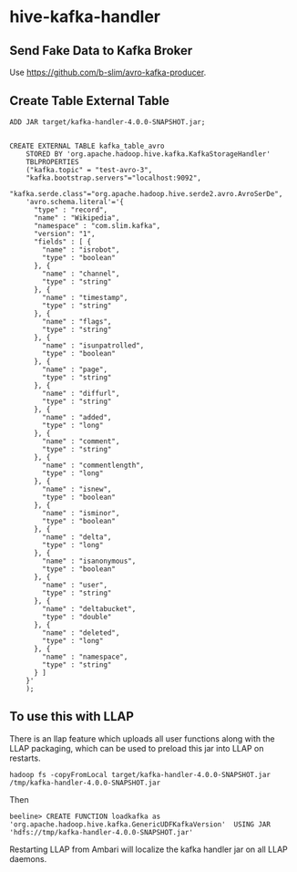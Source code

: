 # hive-kafka-handler

## Send Fake Data to Kafka Broker
Use https://github.com/b-slim/avro-kafka-producer.

## Create Table External Table

    ADD JAR target/kafka-handler-4.0.0-SNAPSHOT.jar;
    
    
    CREATE EXTERNAL TABLE kafka_table_avro
		STORED BY 'org.apache.hadoop.hive.kafka.KafkaStorageHandler'
		TBLPROPERTIES
		("kafka.topic" = "test-avro-3",
		"kafka.bootstrap.servers"="localhost:9092",
		"kafka.serde.class"="org.apache.hadoop.hive.serde2.avro.AvroSerDe",
		'avro.schema.literal'='{
		  "type" : "record",
		  "name" : "Wikipedia",
		  "namespace" : "com.slim.kafka",
		  "version": "1",
		  "fields" : [ {
		    "name" : "isrobot",
		    "type" : "boolean"
		  }, {
		    "name" : "channel",
		    "type" : "string"
		  }, {
		    "name" : "timestamp",
		    "type" : "string"
		  }, {
		    "name" : "flags",
		    "type" : "string"
		  }, {
		    "name" : "isunpatrolled",
		    "type" : "boolean"
		  }, {
		    "name" : "page",
		    "type" : "string"
		  }, {
		    "name" : "diffurl",
		    "type" : "string"
		  }, {
		    "name" : "added",
		    "type" : "long"
		  }, {
		    "name" : "comment",
		    "type" : "string"
		  }, {
		    "name" : "commentlength",
		    "type" : "long"
		  }, {
		    "name" : "isnew",
		    "type" : "boolean"
		  }, {
		    "name" : "isminor",
		    "type" : "boolean"
		  }, {
		    "name" : "delta",
		    "type" : "long"
		  }, {
		    "name" : "isanonymous",
		    "type" : "boolean"
		  }, {
		    "name" : "user",
		    "type" : "string"
		  }, {
		    "name" : "deltabucket",
		    "type" : "double"
		  }, {
		    "name" : "deleted",
		    "type" : "long"
		  }, {
		    "name" : "namespace",
		    "type" : "string"
		  } ]
		}'
		);

## To use this with LLAP 

There is an llap feature which uploads all user functions along with the LLAP packaging, which can be used to preload this jar into LLAP on restarts.

	hadoop fs -copyFromLocal target/kafka-handler-4.0.0-SNAPSHOT.jar  /tmp/kafka-handler-4.0.0-SNAPSHOT.jar 

Then

	beeline> CREATE FUNCTION loadkafka as 'org.apache.hadoop.hive.kafka.GenericUDFKafkaVersion'  USING JAR 'hdfs://tmp/kafka-handler-4.0.0-SNAPSHOT.jar'
	
Restarting LLAP from Ambari will localize the kafka handler jar on all LLAP daemons.
